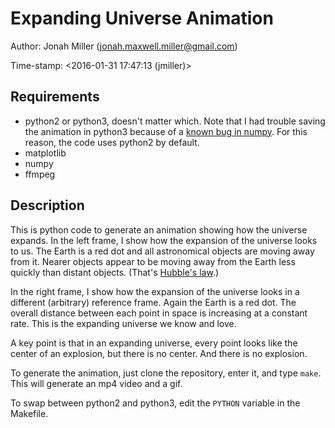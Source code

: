 # Expanding Universe Animation

Author: Jonah Miller (jonah.maxwell.miller@gmail.com)

Time-stamp: <2016-01-31 17:47:13 (jmiller)>

## Requirements

* python2 or python3, doesn't matter which. Note that I had trouble
  saving the animation in python3 because of a
  [known bug in numpy](https://github.com/matplotlib/matplotlib/issues/1891/). For
  this reason, the code uses python2 by default.
* matplotlib
* numpy
* ffmpeg

## Description

This is python code to generate an animation showing how the universe
expands. In the left frame, I show how the expansion of the universe
looks to us. The Earth is a red dot and all astronomical objects are
moving away from it. Nearer objects appear to be moving away from the
Earth less quickly than distant objects. (That's
[Hubble's law](https://en.wikipedia.org/wiki/Hubble's_law).)

In the right frame, I show how the expansion of the universe looks in
a different (arbitrary) reference frame. Again the Earth is a red
dot. The overall distance between each point in space is increasing at
a constant rate. This is the expanding universe we know and love.

A key point is that in an expanding universe, every point looks like
the center of an explosion, but there is no center. And there is no
explosion.

To generate the animation, just clone the repository, enter it, and
type `make`. This will generate an mp4 video and a gif.

To swap between python2 and python3, edit the `PYTHON` variable in the Makefile.
